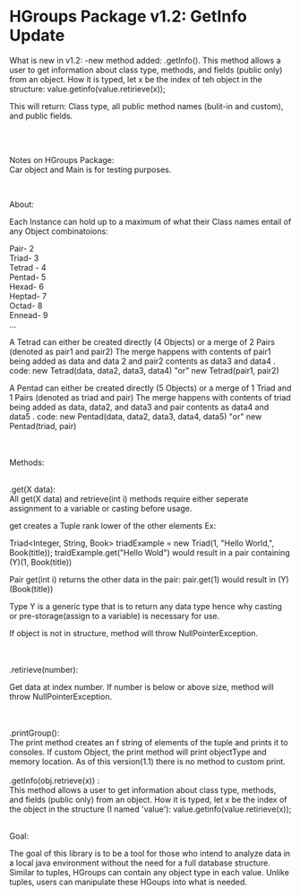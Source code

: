# HGroups Package v1.2: GetInfo Update


What is new in v1.2:
-new method added: .getInfo(). This method allows a user to get information about class type, methods, and fields (public only) from an object. How it is typed, let x be the index of teh object in the structure: value.getinfo(value.retirieve(x));

This will return: Class type, all public method names (bulit-in and custom), and public fields.

<br />
<br />

Notes on HGroups Package:<br />
Car object and Main is for testing purposes.

<br />

About:

Each Instance can hold up to a maximum of what their Class names entail of any Object combinatoions:    

Pair- 2 <br />
Triad- 3<br />
Tetrad - 4<br />
Pentad- 5<br />
Hexad- 6<br />
Heptad- 7 <br />
Octad- 8 <br />
Ennead- 9 <br />
...

A Tetrad can either be created directly (4 Objects) or a merge of 2 Pairs (denoted as pair1 and pair2)
The merge happens with contents of pair1 being added as data and data 2 and pair2 contents as data3 and data4 .
code: new Tetrad(data, data2, data3, data4) "or" new Tetrad(pair1, pair2)

A Pentad can either be created directly (5 Objects) or a merge of 1 Triad and 1 Pairs (denoted as triad and pair)
The merge happens with contents of triad being added as data, data2, and data3 and pair contents as data4 and data5 .
code: new Pentad(data, data2, data3, data4, data5) "or" new Pentad(triad, pair)


<br />
<br />
Methods:
<br />
<br />

.get(X data):
<br />
All get(X data) and retrieve(int i) methods require either seperate assignment to a variable or casting before usage.

get creates a Tuple rank lower of the other elements Ex:

Triad<Integer, String, Book> triadExample = new Triad(1, "Hello World,", Book(title));
traidExample.get("Hello Wold") would result in a pair containing (Y)(1, Book(title))

Pair get(int i) returns the other data in the pair:
pair.get(1) would result in (Y)(Book(title))

Type Y is a generic type that is to return any data type hence why casting or pre-storage(assign to a variable) is necessary for use.

If object is not in structure, method will throw NullPointerException.

<br />
<br />
.retirieve(number):

Get data at index number. If number is below or above size, method will throw NullPointerException.

<br />
<br />
.printGroup():
<br />
The print method creates an f string of elements of the tuple and prints it to consoles. If custom Object, the print
method will print objectType and memory location. As of this version(1.1) there is no method to custom print.

<br />
<br />
.getInfo(obj.retrieve(x)) : 
<br />
This method allows a user to get information about class type, methods, and fields (public only) from an object. How it is typed, let x be the index of the object in the structure (I named 'value'): value.getinfo(value.retirieve(x));

<br />

<br />

Goal:<br />

The goal of this library is to be a tool for those who intend to analyze data in a local java environment without the need for a full database structure. Similar to tuples, HGroups can contain any object type in each value. Unlike tuples, users can manipulate these HGoups into what is needed.   
